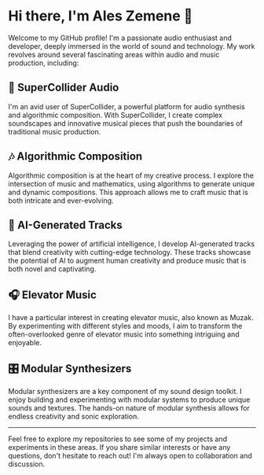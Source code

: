 # Hi there, I'm Ales Zemene 👋

Welcome to my GitHub profile! I'm a passionate audio enthusiast and developer, deeply immersed in the world of sound and technology. My work revolves around several fascinating areas within audio and music production, including:

## 🎵 SuperCollider Audio
I'm an avid user of SuperCollider, a powerful platform for audio synthesis and algorithmic composition. With SuperCollider, I create complex soundscapes and innovative musical pieces that push the boundaries of traditional music production.

## 🎶 Algorithmic Composition
Algorithmic composition is at the heart of my creative process. I explore the intersection of music and mathematics, using algorithms to generate unique and dynamic compositions. This approach allows me to craft music that is both intricate and ever-evolving.

## 🤖 AI-Generated Tracks
Leveraging the power of artificial intelligence, I develop AI-generated tracks that blend creativity with cutting-edge technology. These tracks showcase the potential of AI to augment human creativity and produce music that is both novel and captivating.

## 🎧 Elevator Music
I have a particular interest in creating elevator music, also known as Muzak. By experimenting with different styles and moods, I aim to transform the often-overlooked genre of elevator music into something intriguing and enjoyable.

## 🎛️ Modular Synthesizers
Modular synthesizers are a key component of my sound design toolkit. I enjoy building and experimenting with modular systems to produce unique sounds and textures. The hands-on nature of modular synthesis allows for endless creativity and sonic exploration.

---

Feel free to explore my repositories to see some of my projects and experiments in these areas. If you share similar interests or have any questions, don't hesitate to reach out! I'm always open to collaboration and discussion.
